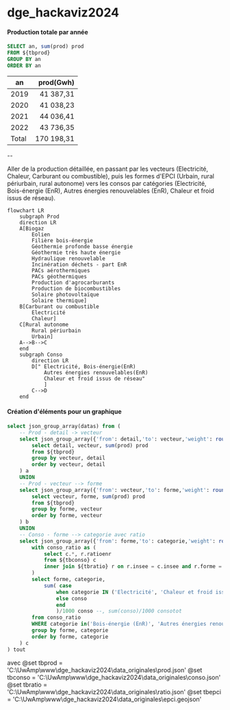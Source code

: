 # dge_hackaviz2024

#### Production totale par année

```sql
SELECT an, sum(prod) prod
FROM ${tbprod}
GROUP BY an 
ORDER BY an 
```

| an    |  prod(Gwh) |
|-------|-----------:|
| 2019  |  41 387,31 |
| 2020  |  41 038,23 |
| 2021  |  44 036,41 |
| 2022  |  43 736,35 |
| Total | 170 198,31 |

--

Aller de la production détaillée, en passant par les vecteurs (Electricité, Chaleur, Carburant ou combustible), puis les formes d'EPCI (Urbain, rural périurbain, rural autonome) vers les consos par catégories (Electricité, Bois-énergie (EnR), Autres énergies renouvelables (EnR), Chaleur et froid issus de réseau).

```mermaid
flowchart LR
    subgraph Prod
    direction LR
    A[Biogaz
        Eolien
        Filière bois-énergie
        Géothermie profonde basse énergie
        Géothermie très haute énergie
        Hydraulique renouvelable
        Incinération déchets - part EnR
        PACs aérothermiques
        PACs géothermiques
        Production d'agrocarburants
        Production de biocombustibles
        Solaire photovoltaïque
        Solaire thermique]
    B[Carburant ou combustible
        Electricité
        Chaleur]
    C[Rural autonome
        Rural périurbain
        Urbain]
    A-->B-->C
    end
    subgraph Conso
        direction LR
        D[" Electricité, Bois-énergie(EnR)
            Autres énergies renouvelables(EnR)
            Chaleur et froid issus de réseau"
            ]
        C-->D
    end
```

#### Création d'éléments pour un graphique

```sql
select json_group_array(datas) from (
	-- Prod - detail -> vecteur
	select json_group_array({'from': detail,'to': vecteur,'weight': round(prod, 2), 'typ': 'prod_1'}) as datas from(
		select detail, vecteur, sum(prod) prod 
		from ${tbprod}
		group by vecteur, detail
		order by vecteur, detail
	) a
	UNION
	-- Prod - vecteur --> forme
	select json_group_array({'from': vecteur,'to': forme,'weight': round(prod, 2), 'typ': 'prod_2'}) as datas from(
		select vecteur, forme, sum(prod) prod 
		from ${tbprod}
		group by forme, vecteur
		order by forme, vecteur
	) b
	UNION
	-- Conso - forme --> categorie avec ratio
	select json_group_array({'from': forme,'to': categorie,'weight': round(conso, 2), 'typ': 'conso_1'}) as datas from(
		with conso_ratio as (
			select c.*, r.ratioenr
			from ${tbconso} c 
			inner join ${tbratio} r on r.insee = c.insee and r.forme = c.forme and r.an = c.an
		)
		select forme, categorie,
			sum( case 
				when categorie IN ('Electricité', 'Chaleur et froid issus de réseau') then (conso*ratioenr/100) 
				else conso
				end
				)/1000 conso --, sum(conso)/1000 consotot
		from conso_ratio
		WHERE categorie in('Bois-énergie (EnR)', 'Autres énergies renouvelables (EnR)', 'Electricité', 'Chaleur et froid issus de réseau')
		group by forme, categorie
		order by forme, categorie
	) c
) tout
```

avec 
@set tbprod = 'C:\UwAmp\www\dge_hackaviz2024\data_originales\prod.json'
@set tbconso = 'C:\UwAmp\www\dge_hackaviz2024\data_originales\conso.json'
@set tbratio = 'C:\UwAmp\www\dge_hackaviz2024\data_originales\ratio.json'
@set tbepci = 'C:\UwAmp\www\dge_hackaviz2024\data_originales\epci.geojson'